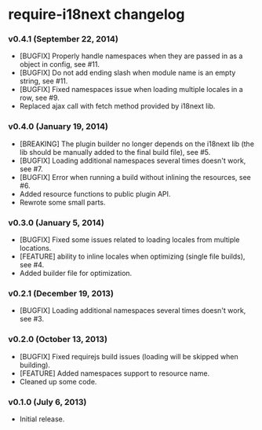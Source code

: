 # require-i18next changelog

### v0.4.1 (September 22, 2014)

* [BUGFIX] Properly handle namespaces when they are passed in as a object in config, see #11.
* [BUGFIX] Do not add ending slash when module name is an empty string, see #11.
* [BUGFIX] Fixed namespaces issue when loading multiple locales in a row, see #9.
* Replaced ajax call with fetch method provided by i18next lib.

### v0.4.0 (January 19, 2014)

* [BREAKING] The plugin builder no longer depends on the i18next lib (the lib should be manually added to the final build file), see #5.
* [BUGFIX] Loading additional namespaces several times doesn't work, see #7.
* [BUGFIX] Error when running a build without inlining the resources, see #6.
* Added resource functions to public plugin API.
* Rewrote some small parts.

### v0.3.0 (January 5, 2014)

* [BUGFIX] Fixed some issues related to loading locales from multiple locations.
* [FEATURE] ability to inline locales when optimizing (single file builds), see #4.
* Added builder file for optimization.

### v0.2.1 (December 19, 2013)

* [BUGFIX] Loading additional namespaces several times doesn't work, see #3.

### v0.2.0 (October 13, 2013)

* [BUGFIX] Fixed requirejs build issues (loading will be skipped when building).
* [FEATURE] Added namespaces support to resource name.
* Cleaned up some code.

### v0.1.0 (July 6, 2013)

* Initial release.
